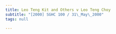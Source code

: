 ```yaml
---
title: Leo Teng Kit and Others v Leo Teng Choy
subtitle: "[2000] SGHC 100 / 31\_May\_2000"
tags: null

---
```


